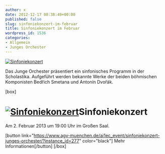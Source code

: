 ```yaml
---
author: x
date: 2012-12-17 00:38:49+00:00
published: false
slug: sinfoniekonzert-im-februar
title: Sinfoniekonzert im Februar
wordpress_id: 1536
categories:
- Allgemein
- Junges Orchester
---
```


[![Sinfoniekonzert](/wp-content/uploads/2012/10/Sinfoniekonzert-Junges-Orchester.jpg)](https://www.agv-muenchen.de/ai1ec_event/sinfoniekonzert-junges-orchester/?instance_id=277)

Das Junge Orchester präsentiert ein sinfonisches Programm in der Scholastika. Aufgeführt werden bekannte Werke der beiden böhmischen Komponisten Bedřich Smetana und Antonín Dvořák.

[box]

# [![Sinfoniekonzert](/wp-content/uploads/2012/10/Sinfoniekonzert-Junges-Orchester.jpg)](https://www.agv-muenchen.de/ai1ec_event/sinfoniekonzert-junges-orchester/?instance_id=277)Sinfoniekonzert

Am 2. Februar 2013 um 19:00 Uhr im Großen Saal.

[button link="https://www.agv-muenchen.de/ai1ec_event/sinfoniekonzert-junges-orchester/?instance_id=277" color="black"] Mehr Informationen[/button]
[/box]
